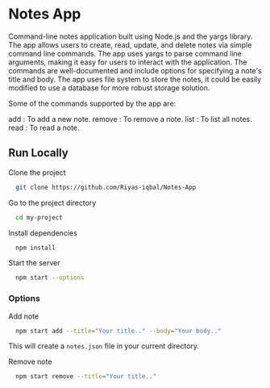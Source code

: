 
# Notes App

Command-line notes application built using Node.js and the yargs library. The app allows users to create, read, update, and delete notes via simple command line commands.
The app uses yargs to parse command line arguments, making it easy for users to interact with the application. The commands are well-documented and include options for specifying a note's title and body.
The app uses file system to store the notes, it could be easily modified to use a database for more robust storage solution.

Some of the commands supported by the app are:

add : To add a new note.
remove : To remove a note.
list : To list all notes.
read : To read a note.


## Run Locally

Clone the project

```bash
  git clone https://github.com/Riyas-iqbal/Notes-App
```

Go to the project directory

```bash
  cd my-project
```

Install dependencies

```bash
  npm install
```

Start the server

```bash
  npm start --options
```
### Options

Add note

```bash
  npm start add --title="Your title.." --body="Your body.."
```

This will create a ``notes.json`` file in your current directory.

Remove note

```bash
  npm start remove --title="Your title.."
```